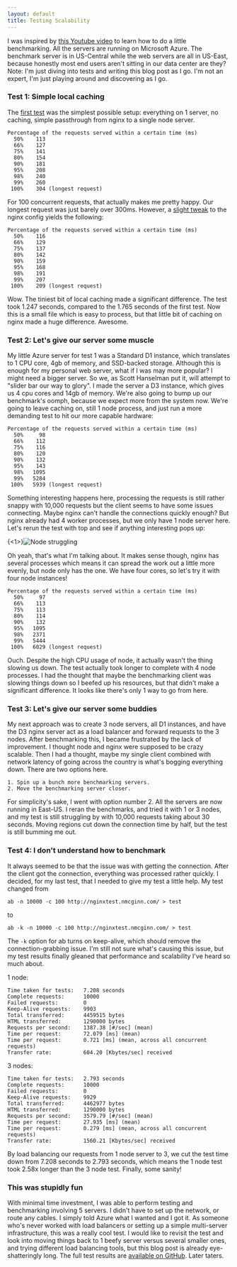 ```yaml
---
layout: default
title: Testing Scalability
---
```


I was inspired by [this Youtube video](http://www.youtube.com/watch?v=FJrs0Ar9asY) to learn how to do a little benchmarking. All the servers are running on Microsoft Azure. The benchmark server is in US-Central while the web servers are all in US-East, because honestly most end users aren't sitting in our data center are they? Note: I'm just diving into tests and writing this blog post as I go. I'm not an expert, I'm just playing around and discovering as I go.

### Test 1: Simple local caching
The [first test](https://github.com/odstderek/nginxtest/tree/aa4d9109a0cbd63f154a19f39af80edb4a2cbddc) was the simplest possible setup: everything on 1 server, no caching, simple passthrough from nginx to a single node server.

    Percentage of the requests served within a certain time (ms)
      50%    113
      66%    127
      75%    141
      80%    154
      90%    181
      95%    208
      98%    240
      99%    260
     100%    304 (longest request)

For 100 concurrent requests, that actually makes me pretty happy. Our longest request was just barely over 300ms. However, a [slight tweak](https://github.com/odstderek/nginxtest/commit/4ec501f97da7af1c214f1b399da282276f4afb66) to the nginx config yields the following:

    Percentage of the requests served within a certain time (ms)
      50%    116
      66%    129
      75%    137
      80%    142
      90%    159
      95%    168
      98%    191
      99%    207
     100%    209 (longest request)

Wow. The tiniest bit of local caching made a significant difference. The test took 1.247 seconds, compared to the 1.765 seconds of the first test. Now this is a small file which is easy to process, but that little bit of caching on nginx made a huge difference. Awesome.

### Test 2: Let's give our server some muscle

My little Azure server for test 1 was a Standard D1 instance, which translates to 1 CPU core, 4gb of memory, and SSD-backed storage. Although this is enough for my personal web server, what if I was may more popular? I might need a bigger server. So we, as Scott Hanselman put it, will attempt to "slider bar our way to glory". I made the server a D3 instance, which gives us 4 cpu cores and 14gb of memory. We're also going to bump up our benchmark's oomph, because we expect more from the system now. We're going to leave caching on, still 1 node process, and just run a more demanding test to hit our more capable hardware:

    Percentage of the requests served within a certain time (ms)
      50%     98
      66%    112
      75%    116
      80%    120
      90%    132
      95%    143
      98%   1095
      99%   5284
     100%   5939 (longest request)

Something interesting happens here, processing the requests is still rather snappy with 10,000 requests but the client seems to have some issues connecting. Maybe nginx can't handle the connections quickly enough? But nginx already had 4 worker processes, but we only have 1 node server here. Let's rerun the test with top and see if anything interesting pops up:

{<1>}![Node struggling](https://i.imgur.com/d1KNoX3.png)

Oh yeah, that's what I'm talking about. It makes sense though, nginx has several processes which means it can spread the work out a little more evenly, but node only has the one. We have four cores, so let's try it with four node instances!

    Percentage of the requests served within a certain time (ms)
      50%     97
      66%    113
      75%    113
      80%    114
      90%    132
      95%   1095
      98%   2371
      99%   5444
     100%   6029 (longest request)

Ouch. Despite the high CPU usage of node, it actually wasn't the thing slowing us down. The test actually took longer to complete with 4 node processes. I had the thought that maybe the benchmarking client was slowing things down so I beefed up his resources, but that didn't make a significant difference. It looks like there's only 1 way to go from here.

### Test 3: Let's give our server some buddies

My next approach was to create 3 node servers, all D1 instances, and have the D3 nginx server act as a load balancer and forward requests to the 3 nodes. After benchmarking this, I became frustrated by the lack of improvement. I thought node and nginx were supposed to be crazy scalable. Then I had a thought, maybe my single client combined with network latency of going across the country is what's bogging everything down. There are two options here.

    1. Spin up a bunch more benchmarking servers.
    2. Move the benchmarking server closer.

For simplicity's sake, I went with option number 2. All the servers are now running in East-US. I reran the benchmarks, and tried it with 1 or 3 nodes, and my test is still struggling by with 10,000 requests taking about 30 seconds. Moving regions cut down the connection time by half, but the test is still bumming me out.

### Test 4: I don't understand how to benchmark

It always seemed to be that the issue was with getting the connection. After the client got the connection, everything was processed rather quickly. I decided, for my last test, that I needed to give my test a little help. My test changed from

    ab -n 10000 -c 100 http://nginxtest.nmcginn.com/ > test

to

    ab -k -n 10000 -c 100 http://nginxtest.nmcginn.com/ > test
    
The `-k` option for ab turns on keep-alive, which should remove the connection-grabbing issue. I'm still not sure what's causing this issue, but my test results finally gleaned that performance and scalability I've heard so much about.

1 node:

    Time taken for tests:   7.208 seconds
    Complete requests:      10000
    Failed requests:        0
    Keep-Alive requests:    9903
    Total transferred:      4459515 bytes
    HTML transferred:       1290000 bytes
    Requests per second:    1387.38 [#/sec] (mean)
    Time per request:       72.079 [ms] (mean)
    Time per request:       0.721 [ms] (mean, across all concurrent requests)
    Transfer rate:          604.20 [Kbytes/sec] received

3 nodes:

    Time taken for tests:   2.793 seconds
    Complete requests:      10000
    Failed requests:        0
    Keep-Alive requests:    9929
    Total transferred:      4462977 bytes
    HTML transferred:       1290000 bytes
    Requests per second:    3579.79 [#/sec] (mean)
    Time per request:       27.935 [ms] (mean)
    Time per request:       0.279 [ms] (mean, across all concurrent requests)
    Transfer rate:          1560.21 [Kbytes/sec] received

By load balancing our requests from 1 node server to 3, we cut the test time down from 7.208 seconds to 2.793 seconds, which means the 1 node test took 2.58x longer than the 3 node test. Finally, some sanity!

### This was stupidly fun

With minimal time investment, I was able to perform testing and benchmarking involving 5 servers. I didn't have to set up the network, or route any cables. I simply told Azure what I wanted and I got it. As someone who's never worked with load balancers or setting up a simple multi-server infrastructure, this was a really cool test. I would like to revisit the test and look into moving things back to 1 beefy server versus several smaller ones, and trying different load balancing tools, but this blog post is already eye-shatteringly long. The full test results are [available on GitHub](https://github.com/odstderek/nginxtest/tree/master/tests). Later taters.